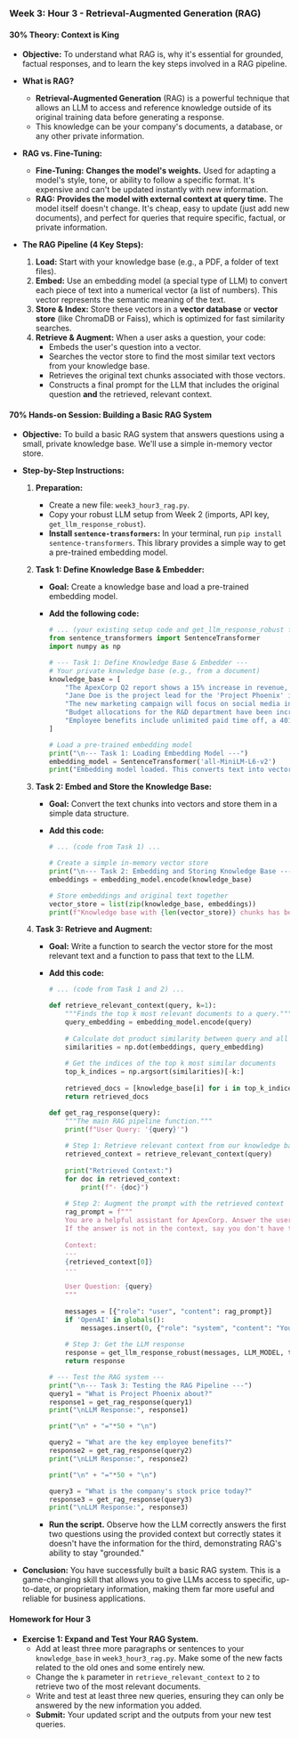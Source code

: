 
### **Week 3: Hour 3 - Retrieval-Augmented Generation (RAG)**

#### **30% Theory: Context is King**

  * **Objective:** To understand what RAG is, why it's essential for grounded, factual responses, and to learn the key steps involved in a RAG pipeline.

  * **What is RAG?**

      * **Retrieval-Augmented Generation** (RAG) is a powerful technique that allows an LLM to access and reference knowledge outside of its original training data before generating a response.
      * This knowledge can be your company's documents, a database, or any other private information.

  * **RAG vs. Fine-Tuning:**

      * **Fine-Tuning:** **Changes the model's weights.** Used for adapting a model's style, tone, or ability to follow a specific format. It's expensive and can't be updated instantly with new information.
      * **RAG:** **Provides the model with external context at query time.** The model itself doesn't change. It's cheap, easy to update (just add new documents), and perfect for queries that require specific, factual, or private information.

  * **The RAG Pipeline (4 Key Steps):**

    1.  **Load:** Start with your knowledge base (e.g., a PDF, a folder of text files).
    2.  **Embed:** Use an embedding model (a special type of LLM) to convert each piece of text into a numerical vector (a list of numbers). This vector represents the semantic meaning of the text.
    3.  **Store & Index:** Store these vectors in a **vector database** or **vector store** (like ChromaDB or Faiss), which is optimized for fast similarity searches.
    4.  **Retrieve & Augment:** When a user asks a question, your code:
          * Embeds the user's question into a vector.
          * Searches the vector store to find the most similar text vectors from your knowledge base.
          * Retrieves the original text chunks associated with those vectors.
          * Constructs a final prompt for the LLM that includes the original question **and** the retrieved, relevant context.

#### **70% Hands-on Session: Building a Basic RAG System**

  * **Objective:** To build a basic RAG system that answers questions using a small, private knowledge base. We'll use a simple in-memory vector store.

  * **Step-by-Step Instructions:**

    1.  **Preparation:**

          * Create a new file: `week3_hour3_rag.py`.
          * Copy your robust LLM setup from Week 2 (imports, API key, `get_llm_response_robust`).
          * **Install `sentence-transformers`:** In your terminal, run `pip install sentence-transformers`. This library provides a simple way to get a pre-trained embedding model.

    2.  **Task 1: Define Knowledge Base & Embedder:**

          * **Goal:** Create a knowledge base and load a pre-trained embedding model.

          * **Add the following code:**

            ```python
            # ... (your existing setup code and get_llm_response_robust function) ...
            from sentence_transformers import SentenceTransformer
            import numpy as np

            # --- Task 1: Define Knowledge Base & Embedder ---
            # Your private knowledge base (e.g., from a document)
            knowledge_base = [
                "The ApexCorp Q2 report shows a 15% increase in revenue, primarily from the North American market.",
                "Jane Doe is the project lead for the 'Project Phoenix' initiative, which is scheduled to launch in Q4.",
                "The new marketing campaign will focus on social media influencers and a targeted email series.",
                "Budget allocations for the R&D department have been increased by $5 million for the upcoming fiscal year.",
                "Employee benefits include unlimited paid time off, a 401(k) matching program, and a flexible work schedule."
            ]

            # Load a pre-trained embedding model
            print("\n--- Task 1: Loading Embedding Model ---")
            embedding_model = SentenceTransformer('all-MiniLM-L6-v2')
            print("Embedding model loaded. This converts text into vectors.")
            ```

    3.  **Task 2: Embed and Store the Knowledge Base:**

          * **Goal:** Convert the text chunks into vectors and store them in a simple data structure.

          * **Add this code:**

            ```python
            # ... (code from Task 1) ...

            # Create a simple in-memory vector store
            print("\n--- Task 2: Embedding and Storing Knowledge Base ---")
            embeddings = embedding_model.encode(knowledge_base)

            # Store embeddings and original text together
            vector_store = list(zip(knowledge_base, embeddings))
            print(f"Knowledge base with {len(vector_store)} chunks has been embedded.")
            ```

    4.  **Task 3: Retrieve and Augment:**

          * **Goal:** Write a function to search the vector store for the most relevant text and a function to pass that text to the LLM.

          * **Add this code:**

            ```python
            # ... (code from Task 1 and 2) ...

            def retrieve_relevant_context(query, k=1):
                """Finds the top k most relevant documents to a query."""
                query_embedding = embedding_model.encode(query)
                
                # Calculate dot product similarity between query and all stored embeddings
                similarities = np.dot(embeddings, query_embedding)
                
                # Get the indices of the top k most similar documents
                top_k_indices = np.argsort(similarities)[-k:]
                
                retrieved_docs = [knowledge_base[i] for i in top_k_indices]
                return retrieved_docs

            def get_rag_response(query):
                """The main RAG pipeline function."""
                print(f"User Query: '{query}'")
                
                # Step 1: Retrieve relevant context from our knowledge base
                retrieved_context = retrieve_relevant_context(query)
                
                print("Retrieved Context:")
                for doc in retrieved_context:
                    print(f"- {doc}")
                
                # Step 2: Augment the prompt with the retrieved context
                rag_prompt = f"""
                You are a helpful assistant for ApexCorp. Answer the user's question ONLY using the following context.
                If the answer is not in the context, say you don't have that information.
                
                Context:
                ---
                {retrieved_context[0]}
                ---
                
                User Question: {query}
                """
                
                messages = [{"role": "user", "content": rag_prompt}]
                if 'OpenAI' in globals():
                    messages.insert(0, {"role": "system", "content": "You are a factual assistant."})
                
                # Step 3: Get the LLM response
                response = get_llm_response_robust(messages, LLM_MODEL, temp=0.0, max_response_tokens=150)
                return response

            # --- Test the RAG system ---
            print("\n--- Task 3: Testing the RAG Pipeline ---")
            query1 = "What is Project Phoenix about?"
            response1 = get_rag_response(query1)
            print("\nLLM Response:", response1)

            print("\n" + "="*50 + "\n")

            query2 = "What are the key employee benefits?"
            response2 = get_rag_response(query2)
            print("\nLLM Response:", response2)

            print("\n" + "="*50 + "\n")

            query3 = "What is the company's stock price today?"
            response3 = get_rag_response(query3)
            print("\nLLM Response:", response3)
            ```

          * **Run the script.** Observe how the LLM correctly answers the first two questions using the provided context but correctly states it doesn't have the information for the third, demonstrating RAG's ability to stay "grounded."

  * **Conclusion:** You have successfully built a basic RAG system. This is a game-changing skill that allows you to give LLMs access to specific, up-to-date, or proprietary information, making them far more useful and reliable for business applications.

#### **Homework for Hour 3**

  * **Exercise 1: Expand and Test Your RAG System.**
      * Add at least three more paragraphs or sentences to your `knowledge_base` in `week3_hour3_rag.py`. Make some of the new facts related to the old ones and some entirely new.
      * Change the `k` parameter in `retrieve_relevant_context` to `2` to retrieve two of the most relevant documents.
      * Write and test at least three new queries, ensuring they can only be answered by the new information you added.
      * **Submit:** Your updated script and the outputs from your new test queries.